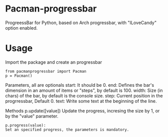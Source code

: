Pacman-progressbar
==================

ProgreessBar for Python, based on Arch progressbar, with "ILoveCandy" option enabled.


Usage
=================

Import the package and create an progressbar

	from pacmanprogressbar import Pacman
    p = Pacman()

Parameters, all are optionals
    start: It should be 0.
    end: Defines the bar's dimension in an amount of items or "steps", by default is 100.
    width: Size (in chars) of the bar, by default is the console size. 
    step: Current position in the progrressbar, Default 0.
    text: Write some text at the beginning of the line.


Methods
	p.update([value])
	Update the progress, incresing the size by 1, or by the "value" parameter.

    p.progress(value):
	Set an specified progress, the parameters is mandatory.